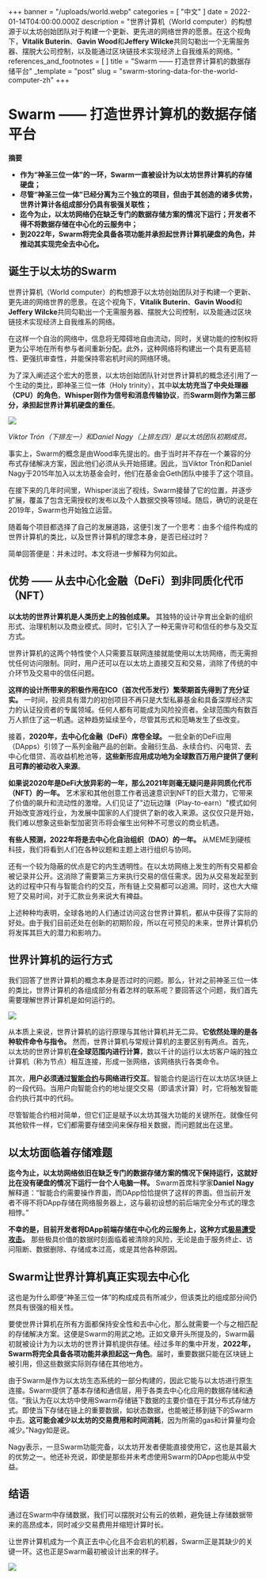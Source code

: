 +++
banner = "/uploads/world.webp"
categories = [ "中文" ]
date = 2022-01-14T04:00:00.000Z
description = "世界计算机（World computer）的构想源于以太坊创始团队对于构建一个更新、更先进的网络世界的愿景。在这个视角下，**Vitalik Buterin**、**Gavin Wood**和**Jeffery Wilcke**共同勾勒出一个无需服务器、摆脱大公司控制，以及能通过区块链技术实现经济上自我维系的网络。"
references_and_footnotes = [ ]
title = "Swarm —— 打造世界计算机的数据存储平台"
_template = "post"
slug = "swarm-storing-data-for-the-world-computer-zh"
+++


# Swarm —— 打造世界计算机的数据存储平台

**摘要**

- **作为“神圣三位一体”的一环，Swarm一直被设计为以太坊世界计算机的存储硬盘；**
- **尽管“神圣三位一体”已经分离为三个独立的项目，但由于其创造的诸多优势，世界计算计各组成部分仍具有极强关联性；**
- **迄今为止，以太坊网络仍在缺乏专门的数据存储方案的情况下运行；开发者不得不将数据存储在中心化的云服务中；**
- **到2022年，Swarm将完全具备各项功能并承担起世界计算机硬盘的角色，并推动其实现完全去中心化。**

## 诞生于以太坊的Swarm

世界计算机（World computer）的构想源于以太坊创始团队对于构建一个更新、更先进的网络世界的愿景。在这个视角下，**Vitalik Buterin**、**Gavin Wood**和**Jeffery Wilcke**共同勾勒出一个无需服务器、摆脱大公司控制，以及能通过区块链技术实现经济上自我维系的网络。

在这样一个自治的网络中，信息将无障碍地自由流动，同时，关键功能的控制权将更为公平地在所有参与者间重新分配。此外，这种网络将构建出一个具有更高韧性、更强抗审查性，并能保持零宕机时间的网络环境。

为了深入阐述这个宏大的愿景，以太坊创始团队针对世界计算机的概念还引用了一个生动的类比，即神圣三位一体（Holy trinity），其中**以太坊充当了中央处理器（CPU）的角色**，**Whisper则作为信号和消息传输协议**，而**Swarm则作为第三部分，承担起世界计算机硬盘的重任**。

![](/uploads/storing1.webp)

*Viktor Trón（下排左一）和Daniel Nagy（上排左四）是以太坊团队初期成员。*

事实上，Swarm的概念是由Wood率先提出的。由于当时并不存在一个兼容的分布式存储解决方案，因此他们必须从头开始搭建。因此，当Viktor Trón和Daniel Nagy于2015年加入以太坊基金会时，他们在基金会Geth团队中接手了这个项目。

在接下来的几年时间里，Whisper淡出了视线，Swarm接替了它的位置，并逐步扩展，覆盖了包含无需授权的发布以及个人数据交换等领域。随后，确切的说是在2019年，Swarm也开始独立运营。

随着每个项目都选择了自己的发展道路，这便引发了一个思考：由多个组件构成的世界计算机的类比，以及世界计算机的理念本身，是否已经过时？

简单回答便是：并未过时。本文将进一步解释为何如此。

## 优势 —— 从去中心化金融（DeFi）到非同质化代币（NFT）

**以太坊的世界计算机是人类历史上的独创成果。** 其独特的设计孕育出全新的组织形式、治理机制以及商业模式。同时，它引入了一种无需许可和信任的参与及交互方式。

世界计算机的这两个特性使个人只需要互联网连接就能使用以太坊网络，而无需担忧任何访问限制。同时，用户还可以在以太坊上直接交互和交易，消除了传统的中介环节及交易中的信任问题。

**这样的设计所带来的积极作用在ICO（首次代币发行）繁荣期首先得到了充分证实。** 一时间，投资具有潜力的初创项目不再只是大型私募基金和具备深厚经济实力的认证投资者的专属领域。任何人都有可能成为风险投资者。全球范围内有数百万人抓住了这一机遇。这种趋势延续至今，尽管其形式和范畴发生了些改变。

接着，**2020年，去中心化金融（DeFi）席卷全球。** 一批全新的DeFi应用（DApps）引领了一系列金融产品的创新。金融衍生品、永续合约、闪电贷、去中心化借贷、高收益机枪池等，**这些新形应用成功地为全球数百万用户提供了便利且可靠的被动收入来源**。

**如果说2020年是DeFi大放异彩的一年，那么2021年则毫无疑问是非同质化代币（NFT）的一年。** 艺术家和其他创意工作者迅速意识到NFT的巨大潜力，它带来了价值的飙升和流动性的激增。人们见证了"边玩边赚（Play-to-earn）"模式如何开始改变游戏行业，为发展中国家的人们提供了新的收入来源。这仅仅只是开始，我们难以想象这些新型加密货币将会催生出何种不可思议的商业机遇。

**有些人预测，2022年将是去中心化自治组织（DAO）的一年。** 从MEME到硬核科技，我们将看到人们在各种议题和主题上进行组织与协同。

还有一个较为隐蔽的优点是它的内生透明性。在以太坊网络上发生的所有交易都会被记录并公开。这消除了需要第三方来执行交易的信任需求。因为从交易发起至到达的过程中只有与智能合约的交互，所有链上交易都可以追溯。同时，这也大大缩短了交易时间，对于汇款业务来说大有裨益。

上述种种均表明，全球各地的人们通过访问这台世界计算机，都从中获得了实际的好处。由于我们目前还处在创新的初期阶段，所以在可预见的未来，世界计算机仍将发挥其巨大的潜力和影响力。

## 世界计算机的运行方式

我们回答了世界计算机的概念本身是否过时的问题。那么，针对之前神圣三位一体的类比，世界计算机的各组成部分有着怎样的联系呢？要回答这个问题，我们首先需要理解世界计算机是如何运行的。

![](/uploads/storing2.jpeg)

从本质上来说，世界计算机的运行原理与其他计算机并无二异。**它依然处理的是各种软件命令与指令。** 然而，世界计算机与常规计算机的主要区别有两点。首先，以太坊的世界计算机**在全球范围内进行计算**，数以千计的运行以太坊客户端的独立计算机（称为节点）相互连接，形成一张网络，该网络执行各类命令。

其次，**用户必须通过[智能合约](https://ethereum.org/en/developers/docs/smart-contracts/)与网络进行交互**。智能合约是运行在以太坊区块链上的一段代码。当用户向智能合约的地址提交交易（即请求计算）时，它将触发智能合约执行其中的代码。

尽管智能合约相对简单，但它们正是赋予以太坊其强大功能的关键所在。就像任何其他软件一样，它们都需要存储空间来保存相关数据，而问题就出在这里。

## 以太坊面临着存储难题

**迄今为止，以太坊网络依旧在缺乏专门的数据存储方案的情况下保持运行，这就好比在没有硬盘的情况下运行一台个人电脑一样。** Swarm首席科学家**Daniel Nagy**解释道：“智能合约需要操作界面，而DApp恰恰提供了这样的界面。但当前开发者不得不将DApp存储在网络服务器上，这与最初设想的前后端完全分布式的理念相悖。”

**不幸的是，目前开发者将DApp前端存储在中心化的云服务上，这种方式[极易遭受攻击](https://www.vice.com/en/article/wxdnxy/amazons-server-outage-took-down-a-decentralized-crypto-exchange?utm_medium=social+&utm_source=VICE_Twitter)。** 那些极具价值的数据时刻面临着被清除的风险，无论是由于服务终止、访问阻断、数据删除、存储成本过高，或是其他各种原因。

## Swarm让世界计算机真正实现去中心化

这也是为什么即便“神圣三位一体”的构成成员有所减少，但该类比的组成部分间仍然具有很强的相关性。

要使世界计算机在所有方面都保持安全性和去中心化，那么就需要一个与之相匹配的存储解决方案。这便是Swarm的用武之地。正如文章开头所提及的，Swarm最初就被设计为为以太坊的世界计算机提供存储。经过多年的集中开发，**2022年，Swarm将完全具备各项功能并承担起这一角色**。届时，重要数据只能在区块链上被引用，但这些数据实际则存储在其他地方。

由于Swarm是作为以太坊生态系统的一部分构建的，因此它能与以太坊进行原生连接。Swarm提供了基本存储和通信层，用于各类去中心化应用的数据存储和通信。“我认为在以太坊中使用Swarm存储链下数据的主要价值在于其分布式存储方式。即使当下存储在链上的重要数据，如状态数据，也能被迁移到链下的Swarm中去。**这可能会减少以太坊的交易费用和时间消耗**，因为所需的gas和计算量均会减少。”Nagy如是说。

Nagy表示，一旦Swarm功能完备，以太坊开发者便能直接使用它，这也是其最大的优势之一。他还补充说，即使是那些并未考虑使用Swarm的DApp也能从中受益。

## 结语

通过在Swarm中存储数据，我们可以摆脱对公有云的依赖，避免链上存储数据带来的高昂成本，同时减少交易费用并缩短计算时长。

让世界计算机成为一个真正去中心化且不会宕机的机器，Swarm正是其缺少的关键一环。这也正是Swarm最初被设计出来的样子。

![](/uploads/storing3.png)

